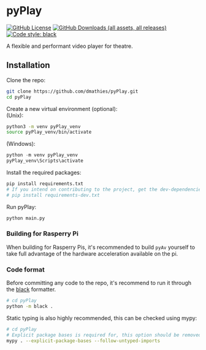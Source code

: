 # pyPlay

[![GitHub License](https://img.shields.io/github/license/dmathies/pyPlay)](https://github.com/dmathies/pyPlay/blob/main/LICENSE)
[![GitHub Downloads (all assets, all releases)](https://img.shields.io/github/downloads/dmathies/pyPlay/total)](https://github.com/dmathies/pyPlay/releases/latest)
[![Code style: black](https://img.shields.io/badge/code%20style-black-000000.svg)](https://github.com/psf/black)

A flexible and performant video player for theatre.

## Installation

Clone the repo:
```bash
git clone https://github.com/dmathies/pyPlay.git
cd pyPlay
```

Create a new virtual environment (optional):  
(Unix):
```bash
python3 -m venv pyPlay_venv
source pyPlay_venv/bin/activate
```
(Windows):
```ps1
python -m venv pyPlay_venv
pyPlay_venv\Scripts\activate
```

Install the required packages:
```bash
pip install requirements.txt
# If you intend on contributing to the project, get the dev-dependencies instead
# pip install requirements-dev.txt
```

Run pyPlay:
```bash
python main.py
```

### Building for Rasperry Pi

When building for Rasperry Pis, it's recommended to build `pyAv` yourself to take full advantage of the hardware acceleration available on the pi.

<!--TODO: Instructions for building pyAv for Pi-->

### Code format

Before committing any code to the repo, it's recommend to run it through the [black](https://github.com/psf/black) formatter.
```bash
# cd pyPlay
python -m black .
```

Static typing is also highly recommended, this can be checked using mypy:
```bash
# cd pyPlay
# Explicit package bases is required for, this option should be removed once the ArtNet library stuff is cleaned up
mypy . --explicit-package-bases --follow-untyped-imports
```
